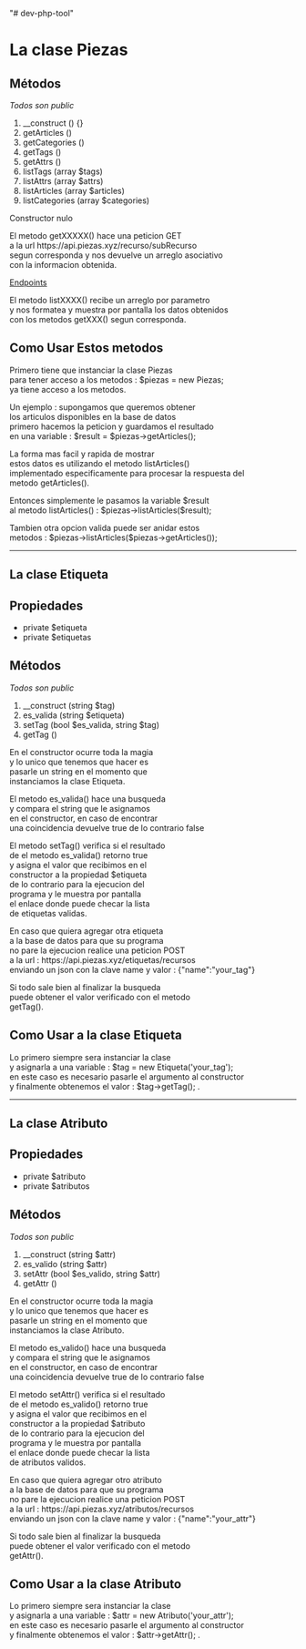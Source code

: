 "# dev-php-tool" 

<h1>La clase Piezas</h1>

<h2>M&eacute;todos</h2>

<em>Todos son public</em>

<ol>
    <li>__construct () {}</li>
    <li>getArticles ()</li>
    <li>getCategories ()</li>
    <li>getTags ()</li>
    <li>getAttrs ()</li>
    <li>listTags (array $tags)</li>
    <li>listAttrs (array $attrs)</li>
    <li>listArticles (array $articles)</li>
    <li>listCategories (array $categories)</li>
</ol>

<p>
Constructor nulo 
</p>

<p>
El metodo getXXXXX() hace una peticion GET<br>
a la url https://api.piezas.xyz/recurso/subRecurso<br>
segun corresponda y nos devuelve un arreglo asociativo<br>
con la informacion obtenida.
</p>

<p>
<a href="https://mis.piezas.xyz">Endpoints</a>
</p>

<p>
El metodo listXXXX() recibe un arreglo por parametro<br>
y nos formatea y muestra por pantalla los datos obtenidos<br>
con los metodos getXXX() segun corresponda.
</p>

<h2>Como Usar Estos metodos</h2>

<p>
Primero tiene que instanciar la clase Piezas<br>
para tener acceso a los metodos : $piezas = new Piezas;<br>
ya tiene acceso a los metodos.
</p>

<p>
Un ejemplo : supongamos que queremos obtener <br>
los articulos disponibles en la base de datos<br>
primero hacemos la peticion y guardamos el resultado<br>
en una variable : $result = $piezas->getArticles();
</p>

<p>
La forma mas facil y rapida de mostrar<br>
estos datos es utilizando el metodo listArticles()<br>
implementado especificamente para procesar la respuesta del<br>
metodo getArticles().
</p>

<p>
Entonces simplemente le pasamos la variable $result<br>
al metodo listArticles() : $piezas->listArticles($result);
</p>

<p>
Tambien otra opcion valida puede ser anidar estos <br>
metodos : $piezas->listArticles($piezas->getArticles());
</p>

<hr>

<h2>La clase Etiqueta</h2>

<h2>Propiedades</h2>

<ul>
 <li>private $etiqueta</li>
 <li>private $etiquetas</li>
</ul>

<h2>M&eacute;todos</h2>

<em>Todos son public</em>

<ol>
    <li>__construct (string $tag)</li>
    <li>es_valida (string $etiqueta)</li>
    <li>setTag (bool $es_valida, string $tag)</li>
    <li>getTag ()</li>
</ol>

<p>
En el constructor ocurre toda la magia<br>
y lo unico que tenemos que hacer es <br>
pasarle un string en el momento que <br>
instanciamos la clase Etiqueta.
</p>

<p>
El metodo es_valida() hace una busqueda<br>
y compara el string que le asignamos<br>
en el constructor, en caso de encontrar<br>
una coincidencia devuelve true de lo contrario false
</p>

<p>
El metodo setTag() verifica si el resultado<br>
de el metodo es_valida() retorno true<br>
y asigna el valor que recibimos en el <br>
constructor a la propiedad $etiqueta<br>
de lo contrario para la ejecucion del <br>
programa y le muestra por pantalla<br>
el enlace donde puede checar la lista<br>
de etiquetas validas.
</p>

<p>
En caso que quiera agregar otra etiqueta<br>
a la base de datos para que su programa <br>
no pare la ejecucion realice una peticion POST<br>
a la url : https://api.piezas.xyz/etiquetas/recursos<br>
enviando un json con la clave name y valor : {"name":"your_tag"}
</p>

<p>
Si todo sale bien al finalizar la busqueda<br>
puede obtener el valor verificado con el metodo<br>
getTag().<br>
</p>

<h2>Como Usar  a la clase Etiqueta</h2>

<p>
Lo primero siempre sera instanciar la clase<br>
y asignarla a una variable : $tag = new Etiqueta('your_tag');<br>
en este caso es necesario pasarle el argumento al constructor<br>
y finalmente obtenemos el valor : $tag->getTag(); .
</p>

<hr>

<h2>La clase Atributo</h2>

<h2>Propiedades</h2>

<ul>
 <li>private $atributo</li>
 <li>private $atributos</li>
</ul>

<h2>M&eacute;todos</h2>

<em>Todos son public</em>

<ol>
    <li>__construct (string $attr)</li>
    <li>es_valido (string $attr)</li>
    <li>setAttr (bool $es_valido, string $attr)</li>
    <li>getAttr ()</li>
</ol>

<p>
En el constructor ocurre toda la magia<br>
y lo unico que tenemos que hacer es <br>
pasarle un string en el momento que <br>
instanciamos la clase Atributo.
</p>

<p>
El metodo es_valido() hace una busqueda<br>
y compara el string que le asignamos<br>
en el constructor, en caso de encontrar<br>
una coincidencia devuelve true de lo contrario false
</p>

<p>
El metodo setAttr() verifica si el resultado<br>
de el metodo es_valido() retorno true<br>
y asigna el valor que recibimos en el <br>
constructor a la propiedad $atributo<br>
de lo contrario para la ejecucion del <br>
programa y le muestra por pantalla<br>
el enlace donde puede checar la lista<br>
de atributos validos.
</p>

<p>
En caso que quiera agregar otro atributo<br>
a la base de datos para que su programa <br>
no pare la ejecucion realice una peticion POST<br>
a la url : https://api.piezas.xyz/atributos/recursos<br>
enviando un json con la clave name y valor : {"name":"your_attr"}
</p>

<p>
Si todo sale bien al finalizar la busqueda<br>
puede obtener el valor verificado con el metodo<br>
getAttr().<br>
</p>

<h2>Como Usar  a la clase Atributo</h2>

<p>
Lo primero siempre sera instanciar la clase<br>
y asignarla a una variable : $attr = new Atributo('your_attr');<br>
en este caso es necesario pasarle el argumento al constructor<br>
y finalmente obtenemos el valor : $attr->getAttr(); .
</p>